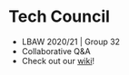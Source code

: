 # Tech Council

- LBAW 2020/21 | Group 32
- Collaborative Q&A
- Check out our [wiki](https://git.fe.up.pt/lbaw/lbaw2021/lbaw2132/-/wikis/home)!